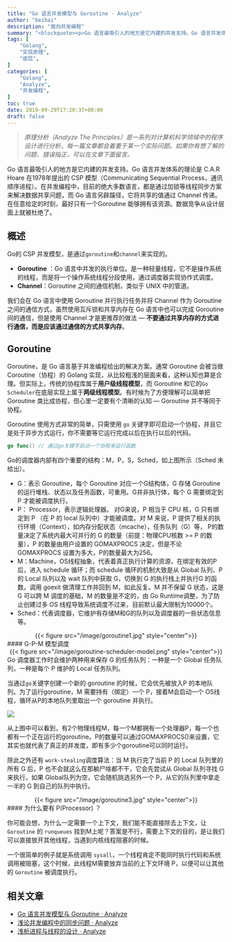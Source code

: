 ```yaml
---
title: "Go 语言并发模型与 Goroutine · Analyze"
author: "beihai"
description: "面向并发编程"
summary: "<blockquote><p>Go 语言最吸引人的地方是它内建的并发支持。Go 语言并发体系的理论是 C.A.R Hoare 在1978年提出的 CSP 模型。在并发编程中，目前的绝大多数语言，都是通过加锁等线程同步方案来解决数据共享问题，而 Go 语言另辟蹊径，它将共享的值通过 Channel 传递。在任意给定的时刻，最好只有一个Goroutine 能够拥有该资源。数据竞争从设计层面上就被杜绝了。</p></blockquote>"
tags: [
    "Golang",
    "实现原理",
    "底层",
]
categories: [
    "Golang",
    "Analyze",
	"并发编程",
]
toc: true
date: 2019-09-29T17:20:37+08:00
draft: false
---
```


> *原理分析（Analyze The Principles）是一系列对计算机科学领域中的程序设计进行分析，每一篇文章都会着重于某一个实际问题。如果你有想了解的问题、错误指正，可以在文章下面留言。* 

Go 语言最吸引人的地方是它内建的并发支持。Go 语言并发体系的理论是 C.A.R Hoare 在1978年提出的 CSP 模型（Communicating Sequential Process，通讯顺序进程）。在并发编程中，目前的绝大多数语言，都是通过加锁等线程同步方案来解决数据共享问题，而 Go 语言另辟蹊径，它将共享的值通过 Channel 传递。在任意给定的时刻，最好只有一个Goroutine 能够拥有该资源。数据竞争从设计层面上就被杜绝了。

## 概述

Go的 CSP 并发模型，是通过`goroutine`和`channel`来实现的。

- **Goroutine** ：Go 语言中并发的执行单位。是一种轻量线程，它不是操作系统的线程，而是将一个操作系统线程分段使用，通过调度器实现协作式调度。
- **Channel**：Goroutine 之间的通信机制，类似于 UNIX 中的管道。

我们会在 Go 语言中使用 Goroutine 并行执行任务并将 Channel 作为 Goroutine 之间的通信方式，虽然使用互斥锁和共享内存在 Go 语言中也可以完成 Goroutine 间的通信，但是使用 Channel 才是更推荐的做法 — **不要通过共享内存的方式进行通信，而是应该通过通信的方式共享内存**。



## Goroutine

Goroutine，是 Go 语言基于并发编程给出的解决方案。通常 Goroutine 会被当做 Coroutine（协程）的 Golang 实现，从比较粗浅的层面来看，这种认知也算是合理。但实际上，传统的协程库属于**用户级线程模型**，而 Goroutine 和它的`Go Scheduler`在底层实现上属于**两级线程模型**。有时候为了方便理解可以简单把 Goroutine 类比成协程，但心里一定要有个清晰的认知 — Goroutine 并不等同于协程。

Goroutine 使用方式非常的简单，只需使用 `go` 关键字即可启动一个协程，并且它是处于异步方式运行，你不需要等它运行完成以后在执行以后的代码。

```go
go func() // 通过go关键字启动一个协程来运行函数
```

Go的调度器内部有四个重要的结构：M，P，S，Sched，如上图所示（Sched 未给出）。

- G：表示 Goroutine，每个 Goroutine 对应一个G结构体，G 存储 Goroutine 的运行堆栈、状态以及任务函数，可重用。G并非执行体，每个 G 需要绑定到 P 才能被调度执行。
- P： Processor，表示逻辑处理器。 对G来说，P 相当于 CPU 核，G 只有绑定到 P （在 P 的 local  队列中）才能被调度。对 M 来说，P 提供了相关的执行环境（Context），如内存分配状态（mcache），任务队列（G）等， P的数量决定了系统内最大可并行的 G 的数量（前提：物理CPU核数 >= P 的数量），P 的数量由用户设置的 GOMAXPROCS 决定，但是不论 GOMAXPROCS 设置为多大，P的数量最大为256。
- M：Machine，OS线程抽象，代表着真正执行计算的资源，在绑定有效的P后，进入 schedule 循环；而 schedule 循环的机制大致是从 Global 队列、P 的 Local 队列以及 wait 队列中获取 G，切换到 G 的执行栈上并执行G 的函数，调用 goexit 做清理工作并回到 M，如此反复。M 并不保留 G 状态，这是 G 可以跨 M 调度的基础，M 的数量是不定的，由 Go Runtime调整，为了防止创建过多 OS 线程导致系统调度不过来，目前默认最大限制为10000个。
- Sched：代表调度器，它维护有存储M和G的队列以及调度器的一些状态信息等。

<div align="center">{{< figure src="/image/goroutine1.jpg" style="center">}}</div>
#### G-P-M 模型调度

<div align="center">{{< figure src="/image/goroutine-scheduler-model.png" style="center">}}</div>
Go 调度器工作时会维护两种用来保存 G 的任务队列：一种是一个 Global 任务队列，一种是每个 P 维护的 Local 任务队列。

当通过` go `关键字创建一个新的 goroutine 的时候，它会优先被放入P 的本地队列。为了运行goroutine，M 需要持有（绑定）一个 P，接着M会启动一个 OS线程，循环从P的本地队列里取出一个 goroutine 并执行。

![](https://www.wingsxdu.com/image/goroutine2.jpg)

从上图中可以看到，有2个物理线程M，每一个M都拥有一个处理器P，每一个也都有一个正在运行的goroutine。P的数量可以通过GOMAXPROCS()来设置，它其实也就代表了真正的并发度，即有多少个goroutine可以同时运行。

除此之外还有 ` work-stealing `调度算法：当 M 执行完了当前 P 的 Local 队列里的所有 G 后，P 也不会就这么在那躺尸啥都不干，它会先尝试从 Global 队列寻找 G 来执行，如果 Global队列为空，它会随机挑选另外一个 P，从它的队列里中拿走一半的 G 到自己的队列中执行。

<div align="center">{{< figure src="/image/goroutine3.jpg" style="center">}}</div>
#### 为什么要有 P(Processor) ？

你可能会想，为什么一定需要一个上下文，我们能不能直接除去上下文，让 `Goroutine` 的 `runqueues` 挂到M上呢？答案是不行，需要上下文的目的，是让我们可以直接放开其他线程，当遇到内核线程阻塞的时候。

一个很简单的例子就是系统调用 `sysall`，一个线程肯定不能同时执行代码和系统调用被阻塞，这个时候，此线程M需要放弃当前的上下文环境 P，以便可以让其他的 `Goroutine` 被调度执行。

## 相关文章

- [Go 语言并发模型与 Goroutine · Analyze](https://www.wingsxdu.com/post/linux/concurrency-oriented-programming/goroutine/)
- [浅论并发编程中的同步问题 · Analyze](https://www.wingsxdu.com/post/linux/concurrency-oriented-programming/synchronous/)
- [浅析进程与线程的设计 · Analyze](https://www.wingsxdu.com/post/linux/concurrency-oriented-programming/process-and-thread/)